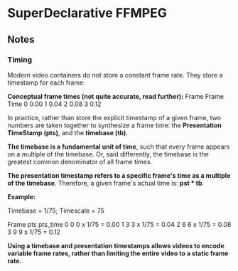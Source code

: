# SuperDeclarative FFMPEG

## Notes

### Timing

Modern video containers do not store a constant frame rate. They store a timestamp for
each frame:

**Conceptual frame times (not quite accurate, read further):**
Frame       Frame Time
0           0.00
1           0.04
2           0.08
3           0.12

In practice, rather than store the explicit timestamp of a given frame, two numbers
are taken together to synthesize a frame time: the **Presentation TimeStamp (pts)**, and
the **timebase (tb)**.

**The timebase is a fundamental unit of time**, such that every frame appears on a
multiple of the timebase. Or, said differently, the timebase is the greatest common
denominator of all frame times.

**The presentation timestamp refers to a specific frame's time as a multiple of
the timebase**. Therefore, a given frame's actual time is: **pst * tb**.

**Example:**

Timebase = 1/75; Timescale = 75

Frame       pts        pts_time
0           0           0 x 1/75 = 0.00
1           3           3 x 1/75 = 0.04
2           6           6 x 1/75 = 0.08
3           9           9 x 1/75 = 0.12

**Using a timebase and presentation timestamps allows videos to encode variable
frame rates, rather than limiting the entire video to a static frame rate.**


